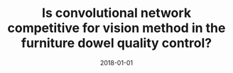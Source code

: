 ---
# Documentation: https://wowchemy.com/docs/managing-content/

title: Is convolutional network competitive for vision method in the furniture dowel
  quality control?
subtitle: ''
summary: ''
authors:
- markowska-kaczmar
- Michał Skiba
tags: []
categories: []
date: '2018-01-01'
lastmod: 2022-10-07T04:58:20Z
featured: false
draft: false

# Featured image
# To use, add an image named `featured.jpg/png` to your page's folder.
# Focal points: Smart, Center, TopLeft, Top, TopRight, Left, Right, BottomLeft, Bottom, BottomRight.
image:
  caption: ''
  focal_point: ''
  preview_only: false

# Projects (optional).
#   Associate this post with one or more of your projects.
#   Simply enter your project's folder or file name without extension.
#   E.g. `projects = ["internal-project"]` references `content/project/deep-learning/index.md`.
#   Otherwise, set `projects = []`.
projects: []
publishDate: '2022-10-07T04:58:19.835959Z'
publication_types:
- '1'
abstract: ''
publication: '*2018 Innovations in Intelligent Systems and Applications (INISTA) :
  3-5 July 2018, Thessaloniki, Greece*'
doi: 10.1109/INISTA.2018.8466279
---